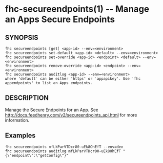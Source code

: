 fhc-secureendpoints(1) -- Manage an Apps Secure Endpoints
=========================================================

## SYNOPSIS

    fhc secureendpoints [get] <app-id> --env=<environment>
    fhc secureendpoints set-default <app-id> <default> --env=<environment>
    fhc secureendpoints set-override <app-id> <endpoint> <default> --env=<environment>
    fhc secureendpoints remove-override <app-id> <endpoint> --env=<environment>
    fhc secureendpoints auditlog <app-id> --env=<environment>
    where 'default' can be either 'https' or 'appapikey'. Use 'fhc appendpoints' to list an Apps endpoints.

## DESCRIPTION

Manage the Secure Endpoints for an App. See http://docs.feedhenry.com/v2/secureendpoints_api.html for more information.

## Examples

    fhc secureendpoints mfLkParVTDcr80-uEk8OhEfT --env=dev
    fhc secureendpoints auditlog mfLkParVTDcr80-uEk8OhEfT "{\"endpoint\":\"getConfig\"}"
